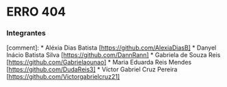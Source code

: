 # ERRO 404

### Integrantes
[comment]: 
     * Aléxia Dias Batista [https://github.com/AlexiaDiasB] 
     * Danyel Inácio Batista Silva [https://github.com/DannRann]
     * Gabriela de Souza Reis [https://github.com/Gabrielaounao]
     * Maria Eduarda Reis Mendes [https://github.com/DudaReis3]
     * Víctor Gabriel Cruz Pereira [https://github.com/Victorgabrielcruz21]
  

